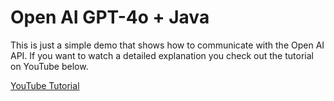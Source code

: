# Open AI GPT-4o + Java

This is just a simple demo that shows how to communicate with the Open AI API. If you want to watch a detailed 
explanation you check out the tutorial on YouTube below. 

[YouTube Tutorial](https://youtu.be/EDJLHWcFvpQ)